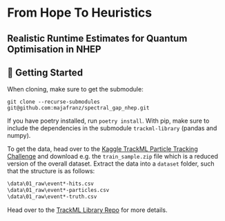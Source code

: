# From Hope To Heuristics
## Realistic Runtime Estimates for Quantum Optimisation in NHEP

## :rocket: Getting Started

When cloning, make sure to get the submodule:
```
git clone --recurse-submodules git@github.com:majafranz/spectral_gap_nhep.git
```

If you have poetry installed, run `poetry install`.
With pip, make sure to include the dependencies in the submodule `trackml-library` (pandas and numpy).

To get the data, head over to the [Kaggle TrackML Particle Tracking Challenge](https://www.kaggle.com/c/trackml-particle-identification/data) and download e.g. the `train_sample.zip` file which is a reduced version of the overall dataset.
Extract the data into a `dataset` folder, such that the structure is as follows:
```bash
\data\01_raw\event*-hits.csv
\data\01_raw\event*-particles.csv
\data\01_raw\event*-truth.csv
```
Head over to the [TrackML Library Repo](https://github.com/stroblme/trackml-library) for more details.

